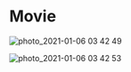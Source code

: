 # Movie
![photo_2021-01-06 03 42 49](https://user-images.githubusercontent.com/61906391/103707984-784cf280-4fd1-11eb-96b9-3fe4ae78c2bd.jpeg)



![photo_2021-01-06 03 42 53](https://user-images.githubusercontent.com/61906391/103707980-771bc580-4fd1-11eb-93b0-b0f9aeb1e919.jpeg)


